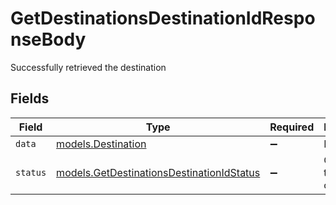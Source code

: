 # GetDestinationsDestinationIdResponseBody

Successfully retrieved the destination


## Fields

| Field                                                                                                      | Type                                                                                                       | Required                                                                                                   | Description                                                                                                | Example                                                                                                    |
| ---------------------------------------------------------------------------------------------------------- | ---------------------------------------------------------------------------------------------------------- | ---------------------------------------------------------------------------------------------------------- | ---------------------------------------------------------------------------------------------------------- | ---------------------------------------------------------------------------------------------------------- |
| `data`                                                                                                     | [models.Destination](../../models/shared/destination.md)                                                   | :heavy_minus_sign:                                                                                         | N/A                                                                                                        |                                                                                                            |
| `status`                                                                                                   | [models.GetDestinationsDestinationIdStatus](../../models/operations/getdestinationsdestinationidstatus.md) | :heavy_minus_sign:                                                                                         | Outcome of the operation.                                                                                  | created                                                                                                    |